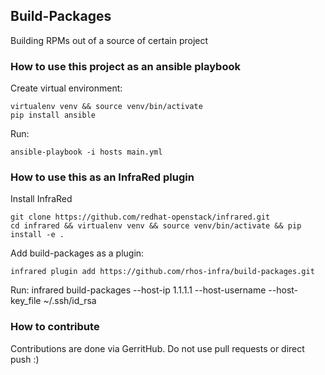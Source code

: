 ## Build-Packages

Building RPMs out of a source of certain project

### How to use this project as an ansible playbook

Create virtual environment:

    virtualenv venv && source venv/bin/activate
    pip install ansible

Run:

    ansible-playbook -i hosts main.yml

### How to use this as an InfraRed plugin

Install InfraRed

    git clone https://github.com/redhat-openstack/infrared.git
    cd infrared && virtualenv venv && source venv/bin/activate && pip install -e .

Add build-packages as a plugin:

    infrared plugin add https://github.com/rhos-infra/build-packages.git

Run:
    infrared build-packages --host-ip 1.1.1.1 --host-username <user-name> --host-key_file ~/.ssh/id_rsa

### How to contribute

Contributions are done via GerritHub. Do not use pull requests or direct push :)
